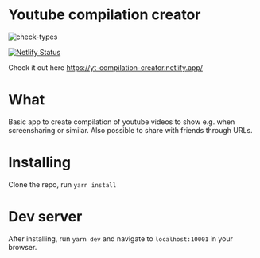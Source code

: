 # Youtube compilation creator

![check-types](https://github.com/Sirvess/compilation-creator/workflows/check-types/badge.svg)

[![Netlify Status](https://api.netlify.com/api/v1/badges/ec0e2c8a-4874-40cf-9a55-61c128ad9473/deploy-status)](https://app.netlify.com/sites/yt-compilation-creator/deploys)

Check it out here https://yt-compilation-creator.netlify.app/

# What

Basic app to create compilation of youtube videos to show e.g. when screensharing or similar. Also possible to share with friends through URLs.

# Installing

Clone the repo, run `yarn install`

# Dev server

After installing, run `yarn dev` and navigate to `localhost:10001` in your browser.

